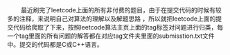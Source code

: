 &#160; &#160; &#160; &#160; 最近刷完了leetcode上面的所有非付费的题目，由于在提交代码的时候有较多的注释，来说明自己对算法的理解以及解题思路
，所以就把leetcode上面的提交代码给爬取了下来，按照leetcode算法主页上面的tag标签对问题进行归类，每一个tag里面的所有问题的解答都在对应tag文件夹里面的submisstion.txt文件中。提交的代码都是C或C++语言。
